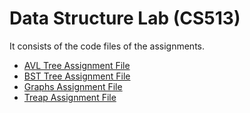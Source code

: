 # Data Structure Lab (CS513)
It consists of the code files of the assignments.
* [AVL Tree Assignment File](/AVL%20TREE%20(IITG%20DS%20LAB)/Assgn-AVL.pdf)
* [BST Tree Assignment File](/BST%20TREE%20(IITG%20DS%20LAB)/Assgn-BST.pdf)
* [Graphs Assignment File](/GRAPHS%20(IITG%20DS%20LAB)/Assgn-Graph.pdf)
* [Treap Assignment File](/TREAP%20PERFORMANCE%20(IITG%20DS%20LAB)/Assgn-TREAP.pdf)
